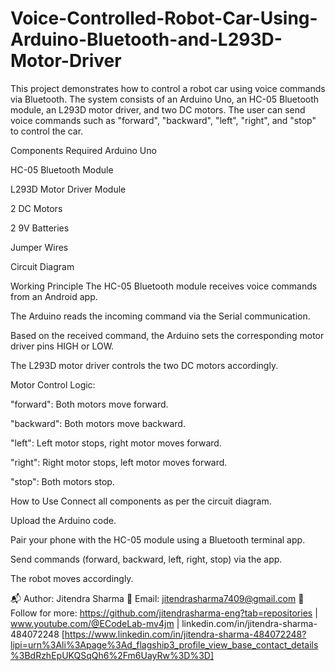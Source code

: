 # Voice-Controlled-Robot-Car-Using-Arduino-Bluetooth-and-L293D-Motor-Driver
This project demonstrates how to control a robot car using voice commands via Bluetooth. The system consists of an Arduino Uno, an HC-05 Bluetooth module, an L293D motor driver, and two DC motors. The user can send voice commands such as "forward", "backward", "left", "right", and "stop" to control the car.

Components Required
Arduino Uno

HC-05 Bluetooth Module

L293D Motor Driver Module

2 DC Motors

2 9V Batteries

Jumper Wires

Circuit Diagram

Working Principle
The HC-05 Bluetooth module receives voice commands from an Android app.

The Arduino reads the incoming command via the Serial communication.

Based on the received command, the Arduino sets the corresponding motor driver pins HIGH or LOW.

The L293D motor driver controls the two DC motors accordingly.

Motor Control Logic:

"forward": Both motors move forward.

"backward": Both motors move backward.

"left": Left motor stops, right motor moves forward.

"right": Right motor stops, left motor moves forward.

"stop": Both motors stop.

How to Use
Connect all components as per the circuit diagram.

Upload the Arduino code.

Pair your phone with the HC-05 module using a Bluetooth terminal app.

Send commands (forward, backward, left, right, stop) via the app.

The robot moves accordingly.

📬 Author: Jitendra Sharma 📧 Email: jitendrasharma7409@gmail.com 🔗 Follow for more: https://github.com/jitendrasharma-eng?tab=repositories | www.youtube.com/@ECodeLab-mv4jm | linkedin.com/in/jitendra-sharma-484072248 [https://www.linkedin.com/in/jitendra-sharma-484072248?lipi=urn%3Ali%3Apage%3Ad_flagship3_profile_view_base_contact_details%3BdRzhEpUKQSqQh6%2Fm6UayRw%3D%3D]
